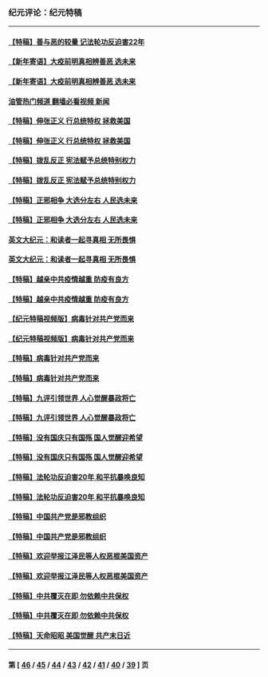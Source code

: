 ### 纪元评论：纪元特稿
---
#### [【特稿】善与恶的较量 记法轮功反迫害22年](../../pages/nsc424/n13086597.md?07220330) 
#### [【新年寄语】大疫前明真相辨善恶 选未来](../../pages/nsc424/n12660855.md?07220330) 
#### [【新年寄语】大疫前明真相辨善恶 选未来](../../pages/nsc424/n12660855.md?07220330) 
#### [油管热门频道 翻墙必看视频 新闻](ok?07220330)
#### [【特稿】伸张正义 行总统特权 拯救美国](../../pages/nsc424/n12616806.md?07220330) 
#### [【特稿】伸张正义 行总统特权 拯救美国](../../pages/nsc424/n12616806.md?07220330) 
#### [【特稿】拨乱反正 宪法赋予总统特别权力](../../pages/nsc424/n12598306.md?07220330) 
#### [【特稿】拨乱反正 宪法赋予总统特别权力](../../pages/nsc424/n12598306.md?07220330) 
#### [【特稿】正邪相争 大选分左右 人民选未来](../../pages/nsc424/n12545208.md?07220330) 
#### [【特稿】正邪相争 大选分左右 人民选未来](../../pages/nsc424/n12545208.md?07220330) 
#### [英文大纪元：和读者一起寻真相 无所畏惧](../../pages/nsc424/n12542027.md?07220330) 
#### [英文大纪元：和读者一起寻真相 无所畏惧](../../pages/nsc424/n12542027.md?07220330) 
#### [【特稿】越亲中共疫情越重 防疫有良方](../../pages/nsc424/n12042989.md?07220330) 
#### [【特稿】越亲中共疫情越重 防疫有良方](../../pages/nsc424/n12042989.md?07220330) 
#### [【纪元特稿视频版】病毒针对共产党而来](../../pages/nsc424/n11977328.md?07220330) 
#### [【纪元特稿视频版】病毒针对共产党而来](../../pages/nsc424/n11977328.md?07220330) 
#### [【特稿】病毒针对共产党而来](../../pages/nsc424/n11928818.md?07220330) 
#### [【特稿】病毒针对共产党而来](../../pages/nsc424/n11928818.md?07220330) 
#### [【特稿】九评引领世界 人心觉醒暴政将亡](../../pages/nsc424/n11660496.md?07220330) 
#### [【特稿】九评引领世界 人心觉醒暴政将亡](../../pages/nsc424/n11660496.md?07220330) 
#### [【特稿】没有国庆只有国殇 国人觉醒迎希望](../../pages/nsc424/n11549354.md?07220330) 
#### [【特稿】没有国庆只有国殇 国人觉醒迎希望](../../pages/nsc424/n11549354.md?07220330) 
#### [【特稿】法轮功反迫害20年 和平抗暴唤良知](../../pages/nsc424/n11389135.md?07220330) 
#### [【特稿】法轮功反迫害20年 和平抗暴唤良知](../../pages/nsc424/n11389135.md?07220330) 
#### [【特稿】中国共产党是邪教组织](../../pages/nsc424/n11355551.md?07220330) 
#### [【特稿】中国共产党是邪教组织](../../pages/nsc424/n11355551.md?07220330) 
#### [【特稿】欢迎举报江泽民等人权恶棍美国资产](../../pages/nsc424/n11303040.md?07220330) 
#### [【特稿】欢迎举报江泽民等人权恶棍美国资产](../../pages/nsc424/n11303040.md?07220330) 
#### [【特稿】中共覆灭在即 勿依赖中共保权](../../pages/nsc424/n11278510.md?07220330) 
#### [【特稿】中共覆灭在即 勿依赖中共保权](../../pages/nsc424/n11278510.md?07220330) 
#### [【特稿】天命昭昭 美国觉醒 共产末日近](../../pages/nsc424/n11150259.md?07220330) 

---
#### 第 [ [46](./46.md?07220330) / [45](./45.md?07220330) / [44](./44.md?07220330) / [43](./43.md?07220330) / [42](./42.md?07220330) / [41](./41.md?07220330) / [40](./40.md?07220330) / [39](./39.md?07220330) ] 页
